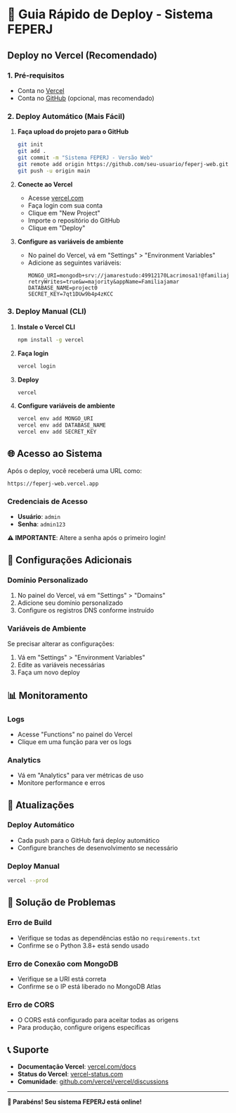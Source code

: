 # 🚀 Guia Rápido de Deploy - Sistema FEPERJ

## Deploy no Vercel (Recomendado)

### 1. Pré-requisitos
- Conta no [Vercel](https://vercel.com)
- Conta no [GitHub](https://github.com) (opcional, mas recomendado)

### 2. Deploy Automático (Mais Fácil)

1. **Faça upload do projeto para o GitHub**
   ```bash
   git init
   git add .
   git commit -m "Sistema FEPERJ - Versão Web"
   git remote add origin https://github.com/seu-usuario/feperj-web.git
   git push -u origin main
   ```

2. **Conecte ao Vercel**
   - Acesse [vercel.com](https://vercel.com)
   - Faça login com sua conta
   - Clique em "New Project"
   - Importe o repositório do GitHub
   - Clique em "Deploy"

3. **Configure as variáveis de ambiente**
   - No painel do Vercel, vá em "Settings" > "Environment Variables"
   - Adicione as seguintes variáveis:
     ```
     MONGO_URI=mongodb+srv://jamarestudo:49912170Lacrimosa1!@familiajamar.wu9knb3.mongodb.net/?retryWrites=true&w=majority&appName=Familiajamar
     DATABASE_NAME=project0
     SECRET_KEY=7qt1DUw9b4p4zKCC
     ```

### 3. Deploy Manual (CLI)

1. **Instale o Vercel CLI**
   ```bash
   npm install -g vercel
   ```

2. **Faça login**
   ```bash
   vercel login
   ```

3. **Deploy**
   ```bash
   vercel
   ```

4. **Configure variáveis de ambiente**
   ```bash
   vercel env add MONGO_URI
   vercel env add DATABASE_NAME
   vercel env add SECRET_KEY
   ```

## 🌐 Acesso ao Sistema

Após o deploy, você receberá uma URL como:
```
https://feperj-web.vercel.app
```

### Credenciais de Acesso
- **Usuário**: `admin`
- **Senha**: `admin123`

**⚠️ IMPORTANTE**: Altere a senha após o primeiro login!

## 🔧 Configurações Adicionais

### Domínio Personalizado
1. No painel do Vercel, vá em "Settings" > "Domains"
2. Adicione seu domínio personalizado
3. Configure os registros DNS conforme instruído

### Variáveis de Ambiente
Se precisar alterar as configurações:
1. Vá em "Settings" > "Environment Variables"
2. Edite as variáveis necessárias
3. Faça um novo deploy

## 📊 Monitoramento

### Logs
- Acesse "Functions" no painel do Vercel
- Clique em uma função para ver os logs

### Analytics
- Vá em "Analytics" para ver métricas de uso
- Monitore performance e erros

## 🔄 Atualizações

### Deploy Automático
- Cada push para o GitHub fará deploy automático
- Configure branches de desenvolvimento se necessário

### Deploy Manual
```bash
vercel --prod
```

## 🐛 Solução de Problemas

### Erro de Build
- Verifique se todas as dependências estão no `requirements.txt`
- Confirme se o Python 3.8+ está sendo usado

### Erro de Conexão com MongoDB
- Verifique se a URI está correta
- Confirme se o IP está liberado no MongoDB Atlas

### Erro de CORS
- O CORS está configurado para aceitar todas as origens
- Para produção, configure origens específicas

## 📞 Suporte

- **Documentação Vercel**: [vercel.com/docs](https://vercel.com/docs)
- **Status do Vercel**: [vercel-status.com](https://vercel-status.com)
- **Comunidade**: [github.com/vercel/vercel/discussions](https://github.com/vercel/vercel/discussions)

---

**🎉 Parabéns! Seu sistema FEPERJ está online!**
